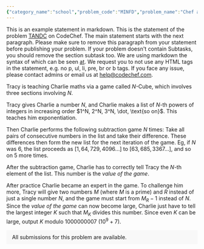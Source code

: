 ```yaml
---
{"category_name":"school","problem_code":"MINFD","problem_name":"Chef and Fixed Deposits","problemComponents":{"constraints":"- $1 \\leq T, A_i, N \\leq 100$\n- $1 \\leq X \\leq 10^4$","constraintsState":true,"subtasks":"**Subtask #1 (100 points):** Original constraints\n\n","subtasksState":true,"inputFormat":"- The first line of input contains a single integer $T$, denoting the number of test cases. The description of $T$ test cases follows.\n- The first line of each test case contains two space-separated integers — $N$ and $X$, as described in the statement.\n- The second line of each test case contains $N$ space-separated integers — the $i^{th}$ of which is $A_i$.\n","inputFormatState":true,"outputFormat":"For each test case, output one line containing the answer — the minimum number of FDs Chef must open to have at least $X$ coins. If it is not possible for him to open FDs such that he has at least $X$ coins, output $-1$. \n","outputFormatState":true,"sampleTestCases":{"0":{"id":1,"input":"4\n4 6\n4 3 5 1\n3 15\n1 5 3\n2 5\n10 3\n4 7\n1 2 3 4","output":"2\n-1\n1\n2","explanation":"**Test case $1$:** Chef can open the first and second FDs to get $4 + 3 = 7$ coins, which is more than the $6$ coins he needs. There are other combinations of two FDs giving at least $6$ coins — for example, the first and third (for $4 + 5 = 9$) and third and fourth (for $5 + 1 = 6$), but there is no way to open only one FD and get $6$ or more coins.\n\n**Test case $2$:** No matter which FDs Chef opens, he cannot have $\\geq 15 $ coins, so the answer is $-1$ — even if he opens all of them, he will have only $1 + 5 + 3 = 9$ coins.\n\n**Test case $3$:** Chef can open the first FD to obtain $10$ coins, which is larger than the $5$ coins he needs.\n\n**Test case $4$:** Chef can open the third and fourth FDs to get $3 + 4 = 7$ coins, which is enough because he needs $7$ coins.","isDeleted":false}}},"video_editorial_url":"https://youtu.be/XCEqFUszeF0","languages_supported":{"0":"CPP14","1":"C","2":"JAVA","3":"PYTH 3.6","4":"CPP17","5":"PYTH","6":"PYP3","7":"CS2","8":"ADA","9":"PYPY","10":"TEXT","11":"PAS fpc","12":"NODEJS","13":"RUBY","14":"PHP","15":"GO","16":"HASK","17":"TCL","18":"PERL","19":"SCALA","20":"LUA","21":"kotlin","22":"BASH","23":"JS","24":"LISP sbcl","25":"rust","26":"PAS gpc","27":"BF","28":"CLOJ","29":"R","30":"D","31":"CAML","32":"FORT","33":"ASM","34":"swift","35":"FS","36":"WSPC","37":"LISP clisp","38":"SQL","39":"SCM guile","40":"PERL6","41":"ERL","42":"CLPS","43":"ICK","44":"NICE","45":"PRLG","46":"ICON","47":"COB","48":"SCM chicken","49":"PIKE","50":"SCM qobi","51":"ST","52":"SQLQ","53":"NEM"},"max_timelimit":1,"source_sizelimit":50000,"problem_author":"utkarsh_adm","problem_tester":"","date_added":"13-01-2022","tags":{"0":"cakewalk","1":"jan222","2":"utkarsh_adm"},"problem_difficulty_level":"Unavailable","best_tag":"","editorial_url":"https://discuss.codechef.com/problems/MINFD","time":{"view_start_date":1642411800,"submit_start_date":1642411800,"visible_start_date":1642411800,"end_date":1735669800},"is_direct_submittable":false,"problemDiscussURL":"https://discuss.codechef.com/search?q=MINFD","is_proctored":false,"visitedContests":{},"layout":"problem"}
---
```

This is an example statement in markdown. This is the statement of the problem [TANDC](https://codechef.com/problems/TANDC) on CodeChef. The main statement starts with the next paragraph. Please make sure to remove this paragraph from your statement before publishing your problem. If your problem doesn't contain Subtasks, you should remove the section subtask too. We are using markdown the syntax of which can be seen [at](https://github.com/showdownjs/showdown/wiki/Showdown's-Markdown-syntax). We request you to not use any HTML tags in the statement, e.g. no p, ul, li, pre, br or b tags. If you face any issue, please contact admins or email us at help@codechef.com.

Tracy is teaching Charlie maths via a game called $N$-Cube, which involves three sections involving $N$.

Tracy gives Charlie a number $N$, and Charlie makes a list of $N$-th powers of integers in increasing order $1^N, 2^N, 3^N, \dot, \text{so on}$. This teaches him exponentiation.

Then Charlie performs the following subtraction game $N$ times: Take all pairs of consecutive numbers in the list and take their difference. These differences then form the new list for the next iteration of the game. Eg, if $N$ was 6, the list proceeds as $[1, 64, 729, 4096 ... ]$ to $[63, 685, 3367 ...]$, and so on $5$ more times.

After the subtraction game, Charlie has to correctly tell Tracy the $N$-th element of the list. This number is the *value of the game*.

After practice Charlie became an expert in the game. To challenge him more, Tracy will give two numbers $M$ (where $M$ is a prime) and $R$ instead of just a single number $N$, and the game must start from $M_R - 1$ instead of $N$. Since the *value of the game* can now become large, Charlie just have to tell the largest integer $K$ such that $M_K$ divides this number. Since even $K$ can be large, output $K$ modulo 1000000007 ($10^9 + 7$).

<aside style='background: #f8f8f8;padding: 10px 15px;'><div>All submissions for this problem are available.</div></aside>